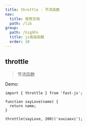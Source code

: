 ```yaml
---
title: throttle - 节流函数
nav:
  title: 使用文档
  path: /lib
group:
  path: /highFn
  title: js高级函数
  order: 10
---
```


## throttle

> 节流函数

Demo:

```tsx | pure
import { throttle } from 'fast-js';

function sayLove(name) {
  return name;
}

throttle(sayLove, 200)('xuxiaoxi');
```
